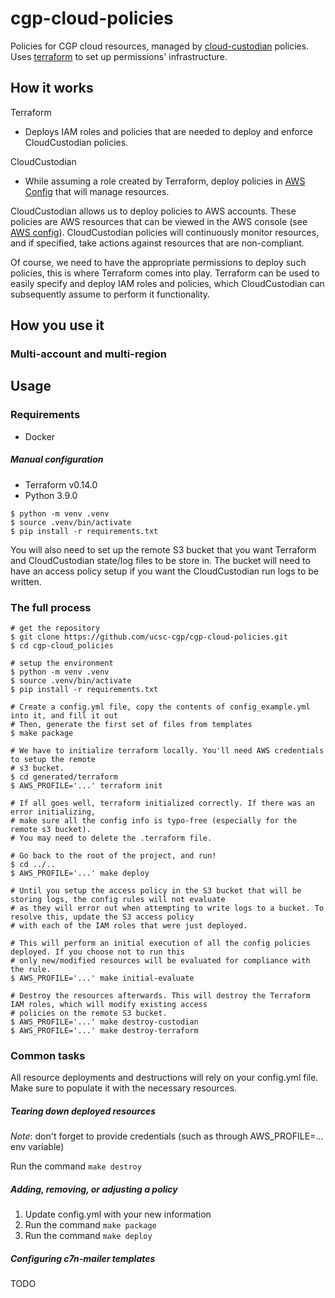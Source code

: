 # cgp-cloud-policies

Policies for CGP cloud resources, managed by [cloud-custodian] policies. Uses [terraform] to set up permissions' infrastructure.

  [cloud-custodian]: https://github.com/cloud-custodian/cloud-custodian
  [terraform]: https://github.com/hashicorp/terraform

## How it works

Terraform
* Deploys IAM roles and policies that are needed to deploy and enforce CloudCustodian policies.

CloudCustodian
* While assuming a role created by Terraform, deploy policies in [AWS Config] that will manage resources.

CloudCustodian allows us to deploy policies to AWS accounts. These policies are AWS resources
that can be viewed in the AWS console (see [AWS config]). CloudCustodian policies will continuously monitor resources,
and if specified, take actions against resources that are non-compliant. 

Of course, we need to have the appropriate permissions to deploy such policies, this is where Terraform comes into play. 
Terraform can be used to easily specify and deploy IAM roles and policies, 
which CloudCustodian can subsequently assume to perform it functionality.

## How you use it



   [AWS config]: https://aws.amazon.com/config/#:~:text=AWS%20Config%20is%20a%20service,configurations%20of%20your%20AWS%20resources.&text=This%20enables%20you%20to%20simplify,change%20management%2C%20and%20operational%20troubleshooting.

### Multi-account and multi-region

## Usage

### Requirements
* Docker

##### Manual configuration
* Terraform v0.14.0
* Python 3.9.0

```console
$ python -m venv .venv
$ source .venv/bin/activate
$ pip install -r requirements.txt
```

You will also need to set up the remote S3 bucket that you want Terraform and CloudCustodian state/log files to be store
in. The bucket will need to have an access policy setup if you want the CloudCustodian run logs to be written.

### The full process
```console
# get the repository
$ git clone https://github.com/ucsc-cgp/cgp-cloud-policies.git
$ cd cgp-cloud_policies

# setup the environment
$ python -m venv .venv
$ source .venv/bin/activate
$ pip install -r requirements.txt

# Create a config.yml file, copy the contents of config_example.yml into it, and fill it out
# Then, generate the first set of files from templates
$ make package

# We have to initialize terraform locally. You'll need AWS credentials to setup the remote
# s3 bucket.
$ cd generated/terraform
$ AWS_PROFILE='...' terraform init

# If all goes well, terraform initialized correctly. If there was an error initializing,
# make sure all the config info is typo-free (especially for the remote s3 bucket).
# You may need to delete the .terraform file.

# Go back to the root of the project, and run!
$ cd ../..
$ AWS_PROFILE='...' make deploy

# Until you setup the access policy in the S3 bucket that will be storing logs, the config rules will not evaluate
# as they will error out when attempting to write logs to a bucket. To resolve this, update the S3 access policy
# with each of the IAM roles that were just deployed.

# This will perform an initial execution of all the config policies deployed. If you choose not to run this
# only new/modified resources will be evaluated for compliance with the rule.
$ AWS_PROFILE='...' make initial-evaluate

# Destroy the resources afterwards. This will destroy the Terraform IAM roles, which will modify existing access
# policies on the remote S3 bucket.
$ AWS_PROFILE='...' make destroy-custodian
$ AWS_PROFILE='...' make destroy-terraform

```

### Common tasks
All resource deployments and destructions will rely on your config.yml file. Make sure to populate it with the necessary resources.

#####  Tearing down deployed resources
*Note*: don't forget to provide credentials (such as through AWS_PROFILE=... env variable)

Run the command ```make destroy```

##### Adding, removing, or adjusting a policy
1. Update config.yml with your new information
2. Run the command ```make package```
3. Run the command ```make deploy```

##### Configuring c7n-mailer templates
TODO
